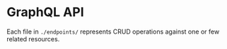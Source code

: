 # GraphQL API

Each file in `./endpoints/` represents CRUD operations against one or few related resources.
